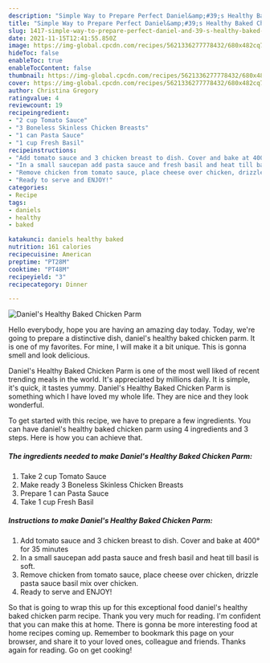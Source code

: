 ```yaml
---
description: "Simple Way to Prepare Perfect Daniel&amp;#39;s Healthy Baked Chicken Parm"
title: "Simple Way to Prepare Perfect Daniel&amp;#39;s Healthy Baked Chicken Parm"
slug: 1417-simple-way-to-prepare-perfect-daniel-and-39-s-healthy-baked-chicken-parm
date: 2021-11-15T12:41:55.850Z
image: https://img-global.cpcdn.com/recipes/5621336277778432/680x482cq70/daniels-healthy-baked-chicken-parm-recipe-main-photo.jpg
hideToc: false
enableToc: true
enableTocContent: false
thumbnail: https://img-global.cpcdn.com/recipes/5621336277778432/680x482cq70/daniels-healthy-baked-chicken-parm-recipe-main-photo.jpg
cover: https://img-global.cpcdn.com/recipes/5621336277778432/680x482cq70/daniels-healthy-baked-chicken-parm-recipe-main-photo.jpg
author: Christina Gregory
ratingvalue: 4
reviewcount: 19
recipeingredient:
- "2 cup Tomato Sauce"
- "3 Boneless Skinless Chicken Breasts"
- "1 can Pasta Sauce"
- "1 cup Fresh Basil"
recipeinstructions:
- "Add tomato sauce and 3 chicken breast to dish. Cover and bake at 400° for 35 minutes"
- "In a small saucepan add pasta sauce and fresh basil and heat till basil is soft."
- "Remove chicken from tomato sauce, place cheese over chicken, drizzle pasta sauce basil mix over chicken."
- "Ready to serve and ENJOY!"
categories:
- Recipe
tags:
- daniels
- healthy
- baked

katakunci: daniels healthy baked 
nutrition: 161 calories
recipecuisine: American
preptime: "PT28M"
cooktime: "PT48M"
recipeyield: "3"
recipecategory: Dinner

---
```



![Daniel&#39;s Healthy Baked Chicken Parm](https://img-global.cpcdn.com/recipes/5621336277778432/680x482cq70/daniels-healthy-baked-chicken-parm-recipe-main-photo.jpg)

Hello everybody, hope you are having an amazing day today. Today, we're going to prepare a distinctive dish, daniel&#39;s healthy baked chicken parm. It is one of my favorites. For mine, I will make it a bit unique. This is gonna smell and look delicious.

Daniel&#39;s Healthy Baked Chicken Parm is one of the most well liked of recent trending meals in the world. It's appreciated by millions daily. It is simple, it's quick, it tastes yummy. Daniel&#39;s Healthy Baked Chicken Parm is something which I have loved my whole life. They are nice and they look wonderful.




To get started with this recipe, we have to prepare a few ingredients. You can have daniel&#39;s healthy baked chicken parm using 4 ingredients and 3 steps. Here is how you can achieve that.

<!--inarticleads1-->

##### The ingredients needed to make Daniel&#39;s Healthy Baked Chicken Parm:

1. Take 2 cup Tomato Sauce
1. Make ready 3 Boneless Skinless Chicken Breasts
1. Prepare 1 can Pasta Sauce
1. Take 1 cup Fresh Basil




<!--inarticleads2-->

##### Instructions to make Daniel&#39;s Healthy Baked Chicken Parm:

1. Add tomato sauce and 3 chicken breast to dish. Cover and bake at 400° for 35 minutes
1. In a small saucepan add pasta sauce and fresh basil and heat till basil is soft.
1. Remove chicken from tomato sauce, place cheese over chicken, drizzle pasta sauce basil mix over chicken.
1. Ready to serve and ENJOY!



So that is going to wrap this up for this exceptional food daniel&#39;s healthy baked chicken parm recipe. Thank you very much for reading. I'm confident that you can make this at home. There is gonna be more interesting food at home recipes coming up. Remember to bookmark this page on your browser, and share it to your loved ones, colleague and friends. Thanks again for reading. Go on get cooking!
